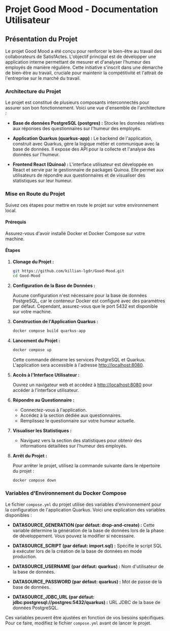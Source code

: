 # Projet Good Mood - Documentation Utilisateur

## Présentation du Projet

Le projet Good Mood a été conçu pour renforcer le bien-être au travail des collaborateurs de SatisfActes. L'objectif principal est de développer une application interne permettant de mesurer et d'analyser l’humeur des employés de manière régulière. Cette initiative s'inscrit dans une démarche de bien-être au travail, cruciale pour maintenir la compétitivité et l'attrait de l'entreprise sur le marché du travail.

### Architecture du Projet

Le projet est constitué de plusieurs composants interconnectés pour assurer son bon fonctionnement. Voici une vue d'ensemble de l'architecture :

- **Base de données PostgreSQL (postgres) :** Stocke les données relatives aux réponses des questionnaires sur l'humeur des employés.

- **Application Quarkus (quarkus-app) :** Le backend de l'application, construit avec Quarkus, gère la logique métier et communique avec la base de données. Il expose des API pour la collecte et l'analyse des données sur l'humeur.

- **Frontend React (Quinoa) :** L'interface utilisateur est développée en React et servie par le gestionnaire de packages Quinoa. Elle permet aux utilisateurs de répondre aux questionnaires et de visualiser des statistiques sur leur humeur.

### Mise en Route du Projet

Suivez ces étapes pour mettre en route le projet sur votre environnement local.

#### Prérequis

Assurez-vous d'avoir installé Docker et Docker Compose sur votre machine.

#### Étapes

1. **Clonage du Projet :**

   ```bash
   git https://github.com/killian-lgdr/Good-Mood.git
   cd Good-Mood
   ```

2. **Configuration de la Base de Données :**

   Aucune configuration n'est nécessaire pour la base de données PostgreSQL, car le conteneur Docker est configuré avec des paramètres par défaut. Cependant, assurez-vous que le port 5432 est disponible sur votre machine.

3. **Construction de l'Application Quarkus :**

   ```bash
   docker compose build quarkus-app
   ```

4. **Lancement du Projet :**

   ```bash
   docker compose up
   ```

   Cette commande démarre les services PostgreSQL et Quarkus. L'application sera accessible à l'adresse [http://localhost:8080](http://localhost:8080).

5. **Accès à l'Interface Utilisateur :**

   Ouvrez un navigateur web et accédez à [http://localhost:8080](http://localhost:8080) pour accéder à l'interface utilisateur.

6. **Répondre au Questionnaire :**

    - Connectez-vous à l'application.
    - Accédez à la section dédiée aux questionnaires.
    - Remplissez le questionnaire sur votre humeur actuelle.

7. **Visualiser les Statistiques :**

    - Naviguez vers la section des statistiques pour obtenir des informations détaillées sur l'humeur des employés.

8. **Arrêt du Projet :**

   Pour arrêter le projet, utilisez la commande suivante dans le répertoire du projet :

   ```bash
   docker compose down
   ```

### Variables d'Environnement du Docker Compose

Le fichier `compose.yml` du projet utilise des variables d'environnement pour la configuration de l'application Quarkus. Voici une explication des variables disponibles :

- **DATASOURCE_GENERATION (par défaut: drop-and-create) :** Cette variable détermine la génération de la base de données lors de la phase de développement. Vous pouvez la modifier si nécessaire.

- **DATASOURCE_SCRIPT (par défaut: import.sql) :** Spécifie le script SQL à exécuter lors de la création de la base de données en mode production.

- **DATASOURCE_USERNAME (par défaut: quarkus) :** Nom d'utilisateur de la base de données.

- **DATASOURCE_PASSWORD (par défaut: quarkus) :** Mot de passe de la base de données.

- **DATASOURCE_JDBC_URL (par défaut: jdbc:postgresql://postgres:5432/quarkus) :** URL JDBC de la base de données PostgreSQL.

Ces variables peuvent être ajustées en fonction de vos besoins spécifiques. Pour ce faire, modifiez le fichier `compose.yml` avant de lancer le projet.